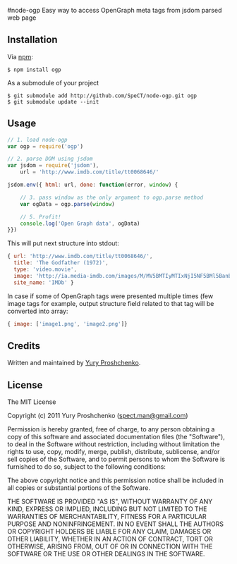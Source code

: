 #node-ogp
Easy way to access OpenGraph meta tags from jsdom parsed web page

## Installation
Via [npm](http://search.npmjs.org/#/ogp):

    $ npm install ogp

As a submodule of your project

    $ git submodule add http://github.com/SpeCT/node-ogp.git ogp
    $ git submodule update --init


## Usage

```javascript
// 1. load node-ogp
var ogp = require('ogp')

// 2. parse DOM using jsdom
var jsdom = require('jsdom'),
    url = 'http://www.imdb.com/title/tt0068646/'

jsdom.env({ html: url, done: function(error, window) {

	// 3. pass window as the only argument to ogp.parse method
	var ogData = ogp.parse(window)

	// 5. Profit!
	console.log('Open Graph data', ogData)
}})
```

This will put next structure into stdout:

```javascript
{ url: 'http://www.imdb.com/title/tt0068646/',
  title: 'The Godfather (1972)',
  type: 'video.movie',
  image: 'http://ia.media-imdb.com/images/M/MV5BMTIyMTIxNjI5NF5BMl5BanBnXkFtZTcwNzQzNDM5MQ@@._V1._SX97_SY140_.jpg',
  site_name: 'IMDb' }
```

In case if some of OpenGraph tags were presented multiple times (few image tags for example, output structure field related to that tag will be converted into array:

```javascript
{ image: ['image1.png', 'image2.png']}
```

## Credits

Written and maintained by [Yury Proshchenko](mailto:spect.man@gmail.com).

## License

The MIT License

Copyright (c) 2011 Yury Proshchenko (spect.man@gmail.com)

Permission is hereby granted, free of charge, to any person obtaining a copy of this software and associated documentation files (the "Software"), to deal in the Software without restriction, including without limitation the rights to use, copy, modify, merge, publish, distribute, sublicense, and/or sell copies of the Software, and to permit persons to whom the Software is furnished to do so, subject to the following conditions:

The above copyright notice and this permission notice shall be included in all copies or substantial portions of the Software.

THE SOFTWARE IS PROVIDED "AS IS", WITHOUT WARRANTY OF ANY KIND, EXPRESS OR IMPLIED, INCLUDING BUT NOT LIMITED TO THE WARRANTIES OF MERCHANTABILITY, FITNESS FOR A PARTICULAR PURPOSE AND NONINFRINGEMENT. IN NO EVENT SHALL THE AUTHORS OR COPYRIGHT HOLDERS BE LIABLE FOR ANY CLAIM, DAMAGES OR OTHER LIABILITY, WHETHER IN AN ACTION OF CONTRACT, TORT OR OTHERWISE, ARISING FROM, OUT OF OR IN CONNECTION WITH THE SOFTWARE OR THE USE OR OTHER DEALINGS IN THE SOFTWARE.
